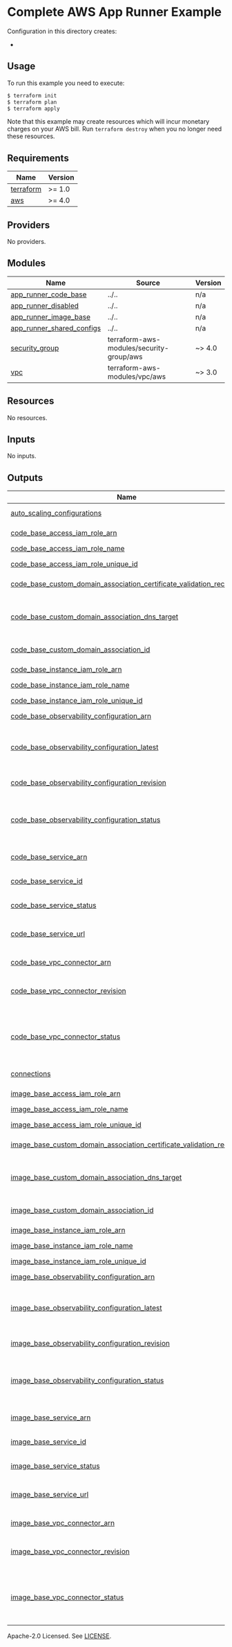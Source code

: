 # Complete AWS App Runner Example

Configuration in this directory creates:

- <XXX>

## Usage

To run this example you need to execute:

```bash
$ terraform init
$ terraform plan
$ terraform apply
```

Note that this example may create resources which will incur monetary charges on your AWS bill. Run `terraform destroy` when you no longer need these resources.

<!-- BEGINNING OF PRE-COMMIT-TERRAFORM DOCS HOOK -->
## Requirements

| Name | Version |
|------|---------|
| <a name="requirement_terraform"></a> [terraform](#requirement\_terraform) | >= 1.0 |
| <a name="requirement_aws"></a> [aws](#requirement\_aws) | >= 4.0 |

## Providers

No providers.

## Modules

| Name | Source | Version |
|------|--------|---------|
| <a name="module_app_runner_code_base"></a> [app\_runner\_code\_base](#module\_app\_runner\_code\_base) | ../.. | n/a |
| <a name="module_app_runner_disabled"></a> [app\_runner\_disabled](#module\_app\_runner\_disabled) | ../.. | n/a |
| <a name="module_app_runner_image_base"></a> [app\_runner\_image\_base](#module\_app\_runner\_image\_base) | ../.. | n/a |
| <a name="module_app_runner_shared_configs"></a> [app\_runner\_shared\_configs](#module\_app\_runner\_shared\_configs) | ../.. | n/a |
| <a name="module_security_group"></a> [security\_group](#module\_security\_group) | terraform-aws-modules/security-group/aws | ~> 4.0 |
| <a name="module_vpc"></a> [vpc](#module\_vpc) | terraform-aws-modules/vpc/aws | ~> 3.0 |

## Resources

No resources.

## Inputs

No inputs.

## Outputs

| Name | Description |
|------|-------------|
| <a name="output_auto_scaling_configurations"></a> [auto\_scaling\_configurations](#output\_auto\_scaling\_configurations) | Map of attribute maps for all autosclaing configurations created |
| <a name="output_code_base_access_iam_role_arn"></a> [code\_base\_access\_iam\_role\_arn](#output\_code\_base\_access\_iam\_role\_arn) | The Amazon Resource Name (ARN) specifying the IAM role |
| <a name="output_code_base_access_iam_role_name"></a> [code\_base\_access\_iam\_role\_name](#output\_code\_base\_access\_iam\_role\_name) | The name of the IAM role |
| <a name="output_code_base_access_iam_role_unique_id"></a> [code\_base\_access\_iam\_role\_unique\_id](#output\_code\_base\_access\_iam\_role\_unique\_id) | Stable and unique string identifying the IAM role |
| <a name="output_code_base_custom_domain_association_certificate_validation_records"></a> [code\_base\_custom\_domain\_association\_certificate\_validation\_records](#output\_code\_base\_custom\_domain\_association\_certificate\_validation\_records) | A set of certificate CNAME records used for this domain name |
| <a name="output_code_base_custom_domain_association_dns_target"></a> [code\_base\_custom\_domain\_association\_dns\_target](#output\_code\_base\_custom\_domain\_association\_dns\_target) | The App Runner subdomain of the App Runner service. The custom domain name is mapped to this target name. Attribute only available if resource created (not imported) with Terraform |
| <a name="output_code_base_custom_domain_association_id"></a> [code\_base\_custom\_domain\_association\_id](#output\_code\_base\_custom\_domain\_association\_id) | The `domain_name` and `service_arn` separated by a comma (`,`) |
| <a name="output_code_base_instance_iam_role_arn"></a> [code\_base\_instance\_iam\_role\_arn](#output\_code\_base\_instance\_iam\_role\_arn) | The Amazon Resource Name (ARN) specifying the IAM role |
| <a name="output_code_base_instance_iam_role_name"></a> [code\_base\_instance\_iam\_role\_name](#output\_code\_base\_instance\_iam\_role\_name) | The name of the IAM role |
| <a name="output_code_base_instance_iam_role_unique_id"></a> [code\_base\_instance\_iam\_role\_unique\_id](#output\_code\_base\_instance\_iam\_role\_unique\_id) | Stable and unique string identifying the IAM role |
| <a name="output_code_base_observability_configuration_arn"></a> [code\_base\_observability\_configuration\_arn](#output\_code\_base\_observability\_configuration\_arn) | ARN of this observability configuration |
| <a name="output_code_base_observability_configuration_latest"></a> [code\_base\_observability\_configuration\_latest](#output\_code\_base\_observability\_configuration\_latest) | Whether the observability configuration has the highest `observability_configuration_revision` among all configurations that share the same `observability_configuration_name` |
| <a name="output_code_base_observability_configuration_revision"></a> [code\_base\_observability\_configuration\_revision](#output\_code\_base\_observability\_configuration\_revision) | The revision of the observability configuration |
| <a name="output_code_base_observability_configuration_status"></a> [code\_base\_observability\_configuration\_status](#output\_code\_base\_observability\_configuration\_status) | The current state of the observability configuration. An `INACTIVE` configuration revision has been deleted and can't be used. It is permanently removed some time after deletion |
| <a name="output_code_base_service_arn"></a> [code\_base\_service\_arn](#output\_code\_base\_service\_arn) | The Amazon Resource Name (ARN) of the service |
| <a name="output_code_base_service_id"></a> [code\_base\_service\_id](#output\_code\_base\_service\_id) | An alphanumeric ID that App Runner generated for this service. Unique within the AWS Region |
| <a name="output_code_base_service_status"></a> [code\_base\_service\_status](#output\_code\_base\_service\_status) | The current state of the App Runner service |
| <a name="output_code_base_service_url"></a> [code\_base\_service\_url](#output\_code\_base\_service\_url) | A subdomain URL that App Runner generated for this service. You can use this URL to access your service web application |
| <a name="output_code_base_vpc_connector_arn"></a> [code\_base\_vpc\_connector\_arn](#output\_code\_base\_vpc\_connector\_arn) | The Amazon Resource Name (ARN) of VPC connector |
| <a name="output_code_base_vpc_connector_revision"></a> [code\_base\_vpc\_connector\_revision](#output\_code\_base\_vpc\_connector\_revision) | The revision of VPC connector. It's unique among all the active connectors ("Status": "ACTIVE") that share the same Name |
| <a name="output_code_base_vpc_connector_status"></a> [code\_base\_vpc\_connector\_status](#output\_code\_base\_vpc\_connector\_status) | The current state of the VPC connector. If the status of a connector revision is INACTIVE, it was deleted and can't be used. Inactive connector revisions are permanently removed some time after they are deleted |
| <a name="output_connections"></a> [connections](#output\_connections) | Map of attribute maps for all connections created |
| <a name="output_image_base_access_iam_role_arn"></a> [image\_base\_access\_iam\_role\_arn](#output\_image\_base\_access\_iam\_role\_arn) | The Amazon Resource Name (ARN) specifying the IAM role |
| <a name="output_image_base_access_iam_role_name"></a> [image\_base\_access\_iam\_role\_name](#output\_image\_base\_access\_iam\_role\_name) | The name of the IAM role |
| <a name="output_image_base_access_iam_role_unique_id"></a> [image\_base\_access\_iam\_role\_unique\_id](#output\_image\_base\_access\_iam\_role\_unique\_id) | Stable and unique string identifying the IAM role |
| <a name="output_image_base_custom_domain_association_certificate_validation_records"></a> [image\_base\_custom\_domain\_association\_certificate\_validation\_records](#output\_image\_base\_custom\_domain\_association\_certificate\_validation\_records) | A set of certificate CNAME records used for this domain name |
| <a name="output_image_base_custom_domain_association_dns_target"></a> [image\_base\_custom\_domain\_association\_dns\_target](#output\_image\_base\_custom\_domain\_association\_dns\_target) | The App Runner subdomain of the App Runner service. The custom domain name is mapped to this target name. Attribute only available if resource created (not imported) with Terraform |
| <a name="output_image_base_custom_domain_association_id"></a> [image\_base\_custom\_domain\_association\_id](#output\_image\_base\_custom\_domain\_association\_id) | The `domain_name` and `service_arn` separated by a comma (`,`) |
| <a name="output_image_base_instance_iam_role_arn"></a> [image\_base\_instance\_iam\_role\_arn](#output\_image\_base\_instance\_iam\_role\_arn) | The Amazon Resource Name (ARN) specifying the IAM role |
| <a name="output_image_base_instance_iam_role_name"></a> [image\_base\_instance\_iam\_role\_name](#output\_image\_base\_instance\_iam\_role\_name) | The name of the IAM role |
| <a name="output_image_base_instance_iam_role_unique_id"></a> [image\_base\_instance\_iam\_role\_unique\_id](#output\_image\_base\_instance\_iam\_role\_unique\_id) | Stable and unique string identifying the IAM role |
| <a name="output_image_base_observability_configuration_arn"></a> [image\_base\_observability\_configuration\_arn](#output\_image\_base\_observability\_configuration\_arn) | ARN of this observability configuration |
| <a name="output_image_base_observability_configuration_latest"></a> [image\_base\_observability\_configuration\_latest](#output\_image\_base\_observability\_configuration\_latest) | Whether the observability configuration has the highest `observability_configuration_revision` among all configurations that share the same `observability_configuration_name` |
| <a name="output_image_base_observability_configuration_revision"></a> [image\_base\_observability\_configuration\_revision](#output\_image\_base\_observability\_configuration\_revision) | The revision of the observability configuration |
| <a name="output_image_base_observability_configuration_status"></a> [image\_base\_observability\_configuration\_status](#output\_image\_base\_observability\_configuration\_status) | The current state of the observability configuration. An `INACTIVE` configuration revision has been deleted and can't be used. It is permanently removed some time after deletion |
| <a name="output_image_base_service_arn"></a> [image\_base\_service\_arn](#output\_image\_base\_service\_arn) | The Amazon Resource Name (ARN) of the service |
| <a name="output_image_base_service_id"></a> [image\_base\_service\_id](#output\_image\_base\_service\_id) | An alphanumeric ID that App Runner generated for this service. Unique within the AWS Region |
| <a name="output_image_base_service_status"></a> [image\_base\_service\_status](#output\_image\_base\_service\_status) | The current state of the App Runner service |
| <a name="output_image_base_service_url"></a> [image\_base\_service\_url](#output\_image\_base\_service\_url) | A subdomain URL that App Runner generated for this service. You can use this URL to access your service web application |
| <a name="output_image_base_vpc_connector_arn"></a> [image\_base\_vpc\_connector\_arn](#output\_image\_base\_vpc\_connector\_arn) | The Amazon Resource Name (ARN) of VPC connector |
| <a name="output_image_base_vpc_connector_revision"></a> [image\_base\_vpc\_connector\_revision](#output\_image\_base\_vpc\_connector\_revision) | The revision of VPC connector. It's unique among all the active connectors ("Status": "ACTIVE") that share the same Name |
| <a name="output_image_base_vpc_connector_status"></a> [image\_base\_vpc\_connector\_status](#output\_image\_base\_vpc\_connector\_status) | The current state of the VPC connector. If the status of a connector revision is INACTIVE, it was deleted and can't be used. Inactive connector revisions are permanently removed some time after they are deleted |
<!-- END OF PRE-COMMIT-TERRAFORM DOCS HOOK -->

Apache-2.0 Licensed. See [LICENSE](https://github.com/clowdhaus/terraform-aws-app-runner/blob/main/LICENSE).
